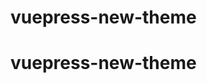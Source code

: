 # vuepress-new-theme
# vuepress-new-theme


<!-- "@vuepress/vuepress-new-theme" : "git+https://mos: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:x-oauth-basic@github.com/mosone1234/vuepress-new-theme.git#main" -->